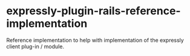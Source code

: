 # expressly-plugin-rails-reference-implementation
Reference implementation to help with implementation of the expressly client plug-in / module.
